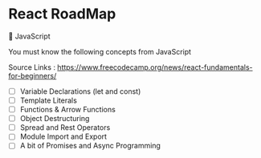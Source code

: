 # React RoadMap

🔵 JavaScript

You must know the following concepts from JavaScript

Source Links : https://www.freecodecamp.org/news/react-fundamentals-for-beginners/

- [ ] Variable Declarations (let and const)
- [ ] Template Literals
- [ ] Functions & Arrow Functions
- [ ] Object Destructuring
- [ ] Spread and Rest Operators
- [ ] Module Import and Export
- [ ] A bit of Promises and Async Programming
